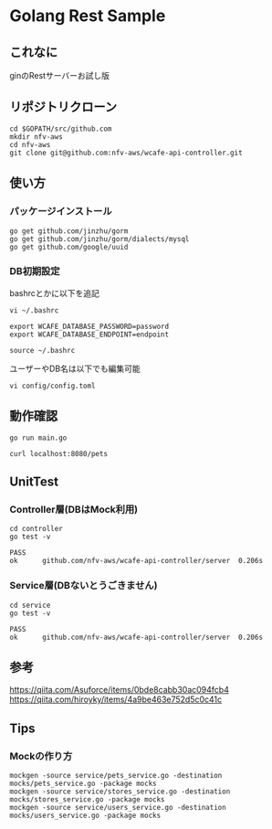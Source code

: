 # Golang Rest Sample

## これなに

ginのRestサーバーお試し版

## リポジトリクローン

```
cd $GOPATH/src/github.com
mkdir nfv-aws
cd nfv-aws
git clone git@github.com:nfv-aws/wcafe-api-controller.git
```

## 使い方

### パッケージインストール

```
go get github.com/jinzhu/gorm
go get github.com/jinzhu/gorm/dialects/mysql
go get github.com/google/uuid
```

### DB初期設定

bashrcとかに以下を追記

```
vi ~/.bashrc

export WCAFE_DATABASE_PASSWORD=password
export WCAFE_DATABASE_ENDPOINT=endpoint

source ~/.bashrc
```


ユーザーやDB名は以下でも編集可能

```
vi config/config.toml
```

## 動作確認

```
go run main.go

curl localhost:8080/pets
```

## UnitTest

### Controller層(DBはMock利用)

```
cd controller
go test -v

PASS
ok      github.com/nfv-aws/wcafe-api-controller/server  0.206s
```

### Service層(DBないとうごきません)

```
cd service
go test -v

PASS
ok      github.com/nfv-aws/wcafe-api-controller/server  0.206s
```

## 参考

https://qiita.com/Asuforce/items/0bde8cabb30ac094fcb4
https://qiita.com/hiroyky/items/4a9be463e752d5c0c41c

## Tips

### Mockの作り方

```
mockgen -source service/pets_service.go -destination mocks/pets_service.go -package mocks
mockgen -source service/stores_service.go -destination mocks/stores_service.go -package mocks
mockgen -source service/users_service.go -destination mocks/users_service.go -package mocks
```
